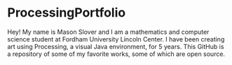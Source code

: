 # ProcessingPortfolio
Hey! My name is Mason Slover and I am a mathematics and computer science student at Fordham University Lincoln Center. I have been creating art using Processing, a visual Java environment, for 5 years. This GitHub is a repository of some of my favorite works, some of which are open source.
